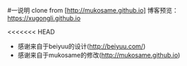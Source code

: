 #一说明
clone from  [http://mukosame.github.io]
博客预览： https://xugongli.github.io

<<<<<<< HEAD

* 感谢来自于beiyuu的设计(http://beiyuu.com/)
* 感谢来自于mukosame的修改(http://mukosame.github.io)


